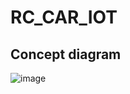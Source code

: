 # RC_CAR_IOT

## Concept diagram

![image](https://github.com/user-attachments/assets/b6208bf3-c72e-4469-a643-1357bf9f7766)


